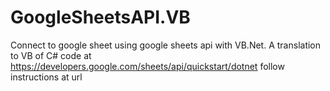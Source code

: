 # GoogleSheetsAPI.VB
Connect to google sheet using google sheets api with VB.Net.
A translation to VB of C# code at https://developers.google.com/sheets/api/quickstart/dotnet
follow instructions at url
